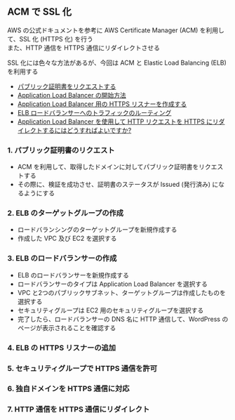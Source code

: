 ## ACM で SSL 化

AWS の公式ドキュメントを参考に AWS Certificate Manager (ACM) を利用して、SSL 化 (HTTPS 化) を行う  
また、HTTP 通信を HTTPS 通信にリダイレクトさせる

SSL 化には色々な方法があるが、今回は ACM と Elastic Load Balancing (ELB) を利用する

- [パブリック証明書をリクエストする](https://docs.aws.amazon.com/ja_jp/acm/latest/userguide/gs-acm-request-public.html)
- [Application Load Balancer の開始方法](https://docs.aws.amazon.com/ja_jp/elasticloadbalancing/latest/application/application-load-balancer-getting-started.html)
- [Application Load Balancer 用の HTTPS リスナーを作成する](https://docs.aws.amazon.com/ja_jp/elasticloadbalancing/latest/application/create-https-listener.html)
- [ELB ロードバランサーへのトラフィックのルーティング](https://docs.aws.amazon.com/ja_jp/Route53/latest/DeveloperGuide/routing-to-elb-load-balancer.html)
- [Application Load Balancer を使用して HTTP リクエストを HTTPS にリダイレクトするにはどうすればよいですか?](https://repost.aws/ja/knowledge-center/elb-redirect-http-to-https-using-alb)

### 1. パブリック証明書のリクエスト
- ACM を利用して、取得したドメインに対してパブリック証明書をリクエストする
- その際に、検証を成功させ、証明書のステータスが Issued (発行済み) になるようにする

### 2. ELB のターゲットグループの作成
- ロードバランシングのターゲットグループを新規作成する
- 作成した VPC 及び EC2 を選択する

### 3. ELB のロードバランサーの作成
- ELB のロードバランサーを新規作成する
- ロードバランサーのタイプは Application Load Balancer を選択する
- VPC と2つのパブリックサブネット、ターゲットグループは作成したものを選択する
- セキュリティグループは EC2 用のセキュリティグループを選択する
- 完了したら、ロードバランサーの DNS 名に HTTP 通信して、WordPress のページが表示されることを確認する

### 4. ELB の HTTPS リスナーの追加

### 5. セキュリティグループで HTTPS 通信を許可

### 6. 独自ドメインを HTTPS 通信に対応

### 7. HTTP 通信を HTTPS 通信にリダイレクト
